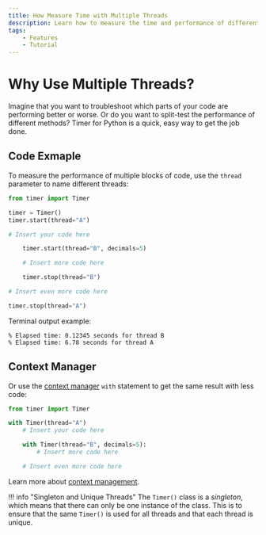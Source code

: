 ```yaml
---
title: How Measure Time with Multiple Threads
description: Learn how to measure the time and performance of different blocks of code using multiple threads. Includes code examples for beginners and advanced users.
tags:
    - Features
    - Tutorial
---
```


# Why Use Multiple Threads?
Imagine that you want to troubleshoot which parts of your code are performing better or worse. Or do you want to split-test the performance of different methods? Timer for Python is a quick, easy way to get the job done.

## Code Exmaple
To measure the performance of multiple blocks of code, use the `thread` parameter to name different threads:

```python linenums="1" hl_lines="4 8 12 16"
from timer import Timer

timer = Timer()
timer.start(thread="A")

# Insert your code here

    timer.start(thread="B", decimals=5)

    # Insert more code here

    timer.stop(thread="B")

# Insert even more code here

timer.stop(thread="A")
```

Terminal output example:

<pre><code>% Elapsed time: 0.12345 seconds for thread <span class="fg-green">B</span>
% Elapsed time: 6.78 seconds for thread <span class="fg-green">A</span></code></pre>


## Context Manager
Or use the [context manager](context-manager.md) `with` statement to get the same result with less code:

```python linenums="1" hl_lines="3 6"
from timer import Timer

with Timer(thread="A")
    # Insert your code here

    with Timer(thread="B", decimals=5):
        # Insert more code here

    # Insert even more code here
```

Learn more about [context management](context-manager.md).

!!! info "Singleton and Unique Threads"
    The `Timer()` class is a _singleton_, which means that there can only be one instance of the class. This is to ensure that the same `Timer()` is used for all threads and that each thread is unique.
